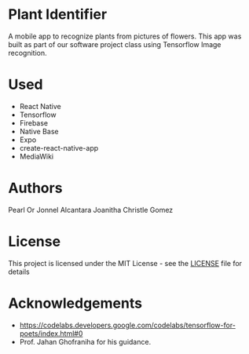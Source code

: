 Plant Identifier
=====

A mobile app to recognize plants from pictures of flowers. This app was built as part of our software project class using Tensorflow Image recognition.


Used
====

* React Native
* Tensorflow
* Firebase
* Native Base
* Expo
* create-react-native-app
* MediaWiki


Authors
======
Pearl Or
Jonnel Alcantara
Joanitha Christle Gomez


License
=======
This project is licensed under the MIT License - see the [LICENSE](LICENSE) file for details


Acknowledgements
==============

* https://codelabs.developers.google.com/codelabs/tensorflow-for-poets/index.html#0
* Prof. Jahan Ghofraniha for his guidance.
